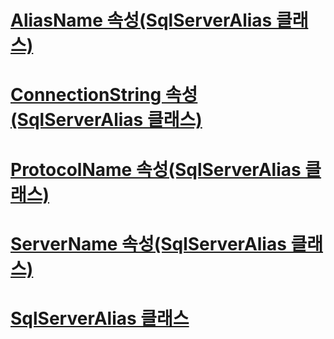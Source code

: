 # [AliasName 속성(SqlServerAlias 클래스)](aliasname-property-sqlserveralias-class.md)
# [ConnectionString 속성(SqlServerAlias 클래스)](connectionstring-property-sqlserveralias-class.md)
# [ProtocolName 속성(SqlServerAlias 클래스)](protocolname-property-sqlserveralias-class.md)
# [ServerName 속성(SqlServerAlias 클래스)](servername-property-sqlserveralias-class.md)
# [SqlServerAlias 클래스](sqlserveralias-class.md)
